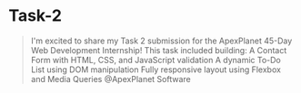 # Task-2
> I'm excited to share my Task 2 submission for the ApexPlanet 45-Day Web Development Internship!  This task included building:  A Contact Form with HTML, CSS, and JavaScript validation  A dynamic To-Do List using DOM manipulation  Fully responsive layout using Flexbox and Media Queries   @ApexPlanet Software 
